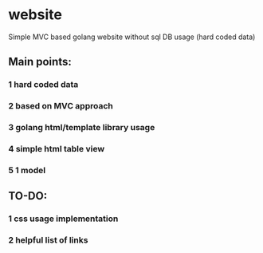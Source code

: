 # website
Simple MVC based golang website without sql DB usage (hard coded data)

## Main points:
### 1 hard coded data
### 2 based on MVC approach
### 3 golang html/template library usage
### 4 simple html table view
### 5 1 model

## TO-DO:
### 1 css usage implementation
### 2 helpful list of links
